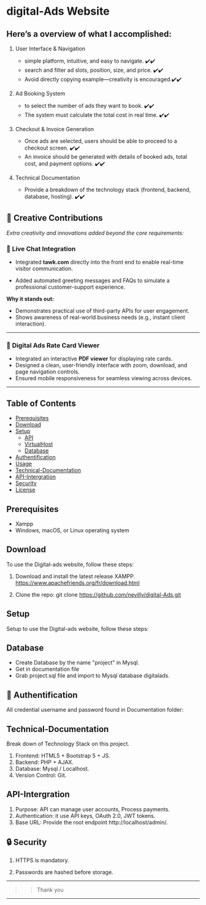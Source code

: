 # digital-Ads Website

## Here’s a overview of what I accomplished:

1. User Interface & Navigation

   - simple platform, intuitive, and easy to navigate.       ✔️✔️
   - search and filter ad slots, position, size, and price.  ✔️✔️
   - Avoid directly copying example—creativity is encouraged.✔️✔️

2. Ad Booking System

   -  to select the number of ads they want to book.         ✔️✔️
   - The system must calculate the total cost in real time.  ✔️✔️

3. Checkout & Invoice Generation

   - Once ads are selected, users should be able to proceed to a checkout screen. ✔️✔️
   - An invoice should be generated with details of booked ads, total cost, and payment options.                   ✔️✔️

4. Technical Documentation

   - Provide a breakdown of the technology stack (frontend, backend, database, hosting).                             ✔️✔️ 



## 🚀 Creative Contributions  
*Extra creativity and innovations added beyond the core requirements:* 


### 💬 **Live Chat Integration**  
- Integrated **tawk.com** directly into the front end to enable real-time visitor communication.  
  
- Added automated greeting messages and FAQs to simulate a professional customer-support experience.  

**Why it stands out:**  
- Demonstrates practical use of third-party APIs for user engagement.  
- Shows awareness of real-world business needs (e.g., instant client interaction).  

---

### 📄 **Digital Ads Rate Card Viewer**  
- Integrated an interactive **PDF viewer** for displaying rate cards.  
- Designed a clean, user-friendly interface with zoom, download, and page navigation controls.  
- Ensured mobile responsiveness for seamless viewing across devices.

---



## Table of Contents
- [Prerequisites](#Prerequisites)
- [Download](#Download)
- [Setup](#Setup)
  - [API](#API)
  - [VirtualHost](#VirtualHost)
  - [Database](#Database)
- [Authentification](#Authentification)
- [Usage](#Usage)
- [Technical-Documentation](#Technical-Documentation)
- [API-Intergration](#API-Intergration)
- [Security](#Security)
- [License](#license)


## Prerequisites
- Xampp 
- Windows, macOS, or Linux operating system


## Download

To use the Digital-ads website, follow these steps:

1. Download and install the latest release XAMPP. https://www.apachefriends.org/fr/download.html
 
2. Clone the repo: git clone https://github.com/nevilly/digital-Ads.git
 


## Setup

Setup to use the Digital-ads website, follow these steps:




## Database

- Create Database by the name "project" in Mysql.
- Get in documentation file 
- Grab project.sql file and import to Mysql database digitalads.


## 🔑 Authentification

All credential username and password found in Documentation folder:


## Technical-Documentation
  
Break down of Technology Stack on this project.

1. Frontend: HTML5 + Bootstrap 5 + JS.
2. Backend: PHP + AJAX.
3. Database: Mysql / Localhost.
4. Version Control: Git.

       

 
## API-Intergration
1. Purpose:  API can  manage user accounts, Process payments.
2. Authentication: it use  API keys, OAuth 2.0, JWT tokens.
3. Base URL: Provide the root endpoint http://localhost/admin/.

 


## 🔒 Security

1. HTTPS is mandatory.

2. Passwords are hashed before storage.

----------------------------
>> Thank you
----------------------------




